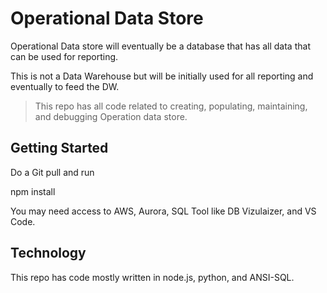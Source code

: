 Operational Data Store
===================

Operational Data store will eventually be a database that has all data that can be used for reporting. 

This is not a Data Warehouse but will be initially used for all reporting and eventually to feed the DW.

> This repo has all code related to creating, populating, maintaining, and debugging Operation data store.

Getting Started
---------------

Do a Git pull and run 

npm install

You may need access to AWS, Aurora, SQL Tool like DB Vizulaizer, and VS Code.

Technology
---------------
This repo has code mostly written in node.js, python, and ANSI-SQL.
